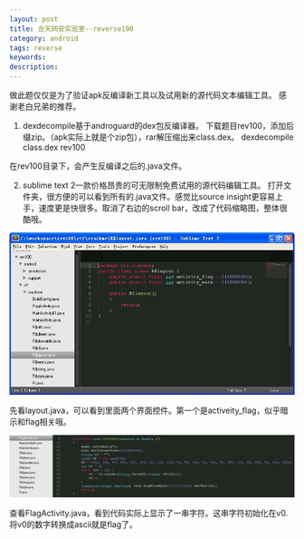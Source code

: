 ```yaml
---
layout: post
title: 合天网安实验室--reverse100
category: android
tags: reverse
keywords: 
description: 
---
```


做此题仅仅是为了验证apk反编译新工具以及试用新的源代码文本编辑工具。
感谢老白兄弟的推荐。

1. dexdecompile基于androguard的dex包反编译器。
下载题目rev100，添加后缀zip。（apk实际上就是个zip包），rar解压缩出来class.dex。
dexdecompile class.dex rev100

在rev100目录下，会产生反编译之后的.java文件。

2. sublime text 2一款价格昂贵的可无限制免费试用的源代码编辑工具。
打开文件夹，很方便的可以看到所有的.java文件。感觉比source insight更容易上手，速度更是快很多。取消了右边的scroll bar，改成了代码缩略图，整体很酷哦。

![图一](/public/img/2015-01-11-heetian.com_reverse100-1.jpg)

先看layout.java，可以看到里面两个界面控件。第一个是activeity_flag，似乎暗示和flag相关哦。

![图一](/public/img/2015-01-11-heetian.com_reverse100-2.jpg)

查看FlagActivity.java，看到代码实际上显示了一串字符。这串字符初始化在v0.
将v0的数字转换成ascii就是flag了。